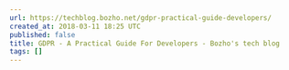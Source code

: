 ```yaml
---
url: https://techblog.bozho.net/gdpr-practical-guide-developers/
created_at: 2018-03-11 18:25 UTC
published: false
title: GDPR - A Practical Guide For Developers - Bozho's tech blog
tags: []
---
```



